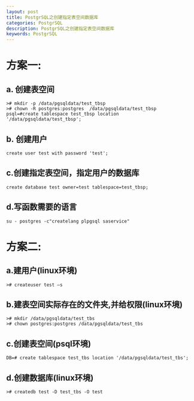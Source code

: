 ```yaml
---
layout: post
title: PostgrSQL之创建指定表空间数据库
categories: PostgrSQL
description: PostgrSQL之创建指定表空间数据库
keywords: PostgrSQL
---
```


# 方案一:
## a. 创建表空间
```
># mkdir -p /data/pgsqldata/test_tbsp
># chown -R postgres:postgres  /data/pgsqldata/test_tbsp
psql=#create tablespace test_tbsp location '/data/pgsqldata/test_tbsp';
```
## b. 创建用户
```
create user test with password 'test';
```
## c.创建指定表空间，指定用户的数据库
```	
create database test owner=test tablespace=test_tbsp;
```
## d.写函数需要的语言
```
su - postgres -c"createlang plpgsql saservice"
```
 
# 方案二:
## a.建用户(linux环境)
```
># createuser test –s
```
## b.建表空间实际存在的文件夹,并给权限(linux环境)
```
># mkdir /data/pgsqldata/test_tbs
># chown postgres:postgres /data/pgsqldata/test_tbs
```
## c.创建表空间(psql环境)
```
DB=# create tablespace test_tbs location '/data/pgsqldata/test_tbs';
```
## d.创建数据库(linux环境)
```
># createdb test -D test_tbs -O test
```
 
